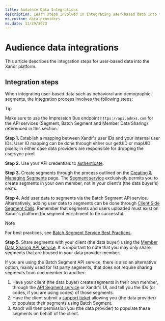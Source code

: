 ```yaml
---
title: Audience Data Integrations
description: Learn steps involved in integrating user-based data into the Xandr platform. This page explains steps in the integration process. 
ms.custom: data-providers
ms.date: 11/29/2023
---
```


# Audience data integrations

This article describes the integration steps for user-based data into the Xandr platform.

## Integration steps

When integrating user-based data such as behavioral and demographic segments, the integration process involves the following steps:

> [!TIP]
> Make sure to use the Impression Bus endpoint `https://api.adnxs.com` for the API services (Segment, Batch Segment and Member Data Sharing) referenced in this section.

**Step 1.** Establish a mapping between Xandr's user IDs and your internal user IDs. User ID mapping can be done through either our getUID or mapUID pixels; in either case data providers are responsible for dropping the usersync pixel.

**Step 2.** Use your API credentials to [authenticate](../digital-platform-api/authentication-service.md).

**Step 3.** Create segments through the process outlined on the [Creating  & Managing Segments](creating-and-managing-segments.md) page. The [Segment service](../digital-platform-api/segment-service.md) exclusively permits you to create segments in your own member, not in your client's (the data buyer's) seats.

**Step 4.** Add user data to segments via the Batch Segment API service. Alternatively, adding user data to segments can be done through [Client Side Segment Calls](client-side-segment-calls.md). Remember that segments and users uploaded must exist on Xandr's platform for segment enrichment to be successful.

> [!NOTE]
> For best practices, see [Batch Segment Service Best Practices](../digital-platform-api//batch-segment-service-best-practices.md).

**Step 5.** Share segments with your client (the data buyer) using the [Member Data Sharing API service](member-data-sharing-service.md). It is important to note that you may only share segments that are housed in your data provider member.

If you are using the Batch Segment API service, there is also an alternative option, mainly used for 1st party segments, that does not require sharing segments from one member to another:

1. Have your client (the data buyer) create segments in their own member, through the [API Segment service](../digital-platform-api/segment-service.md) or Xandr's UI, and tell you the IDs (or codes, if you are using codes) of those segments.
1. Have the client submit a [support ticket](https://support.ads.microsoft.com) allowing you (the data provider) to populate their segments using Batch Segment.
1. Xandr will then permission you (the data provider) to populate these segments on behalf of the client.
